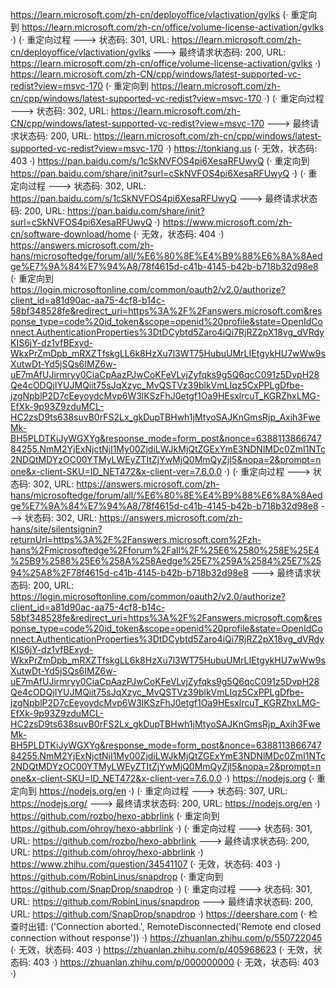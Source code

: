 https://learn.microsoft.com/zh-cn/deployoffice/vlactivation/gvlks (· 重定向到 https://learn.microsoft.com/zh-cn/office/volume-license-activation/gvlks ·)
(· 重定向过程 ---> 状态码: 301, URL: https://learn.microsoft.com/zh-cn/deployoffice/vlactivation/gvlks ---> 最终请求状态码: 200, URL: https://learn.microsoft.com/zh-cn/office/volume-license-activation/gvlks ·)
https://learn.microsoft.com/zh-CN/cpp/windows/latest-supported-vc-redist?view=msvc-170 (· 重定向到 https://learn.microsoft.com/zh-cn/cpp/windows/latest-supported-vc-redist?view=msvc-170 ·)
(· 重定向过程 ---> 状态码: 302, URL: https://learn.microsoft.com/zh-CN/cpp/windows/latest-supported-vc-redist?view=msvc-170 ---> 最终请求状态码: 200, URL: https://learn.microsoft.com/zh-cn/cpp/windows/latest-supported-vc-redist?view=msvc-170 ·)
https://tonkiang.us (· 无效，状态码: 403 ·)
https://pan.baidu.com/s/1cSkNVFOS4pi6XesaRFUwyQ (· 重定向到 https://pan.baidu.com/share/init?surl=cSkNVFOS4pi6XesaRFUwyQ ·)
(· 重定向过程 ---> 状态码: 302, URL: https://pan.baidu.com/s/1cSkNVFOS4pi6XesaRFUwyQ ---> 最终请求状态码: 200, URL: https://pan.baidu.com/share/init?surl=cSkNVFOS4pi6XesaRFUwyQ ·)
https://www.microsoft.com/zh-cn/software-download/home (· 无效，状态码: 404 ·)
https://answers.microsoft.com/zh-hans/microsoftedge/forum/all/%E6%80%8E%E4%B9%88%E6%8A%8Aedge%E7%9A%84%E7%94%A8/78f4615d-c41b-4145-b42b-b718b32d98e8 (· 重定向到 https://login.microsoftonline.com/common/oauth2/v2.0/authorize?client_id=a81d90ac-aa75-4cf8-b14c-58bf348528fe&redirect_uri=https%3A%2F%2Fanswers.microsoft.com&response_type=code%20id_token&scope=openid%20profile&state=OpenIdConnect.AuthenticationProperties%3DtDCybtd5Zaro4iQi7RjRZ2pX18vg_dVRdyKIS6jY-dz1vfBExyd-WkxPrZmDpb_mRXZTfskgLL6k8HzXu7l3WT75HubuUMrLIEtgykHU7wWw9sXutwDt-Yd5jSQs6IMZ6w-uE7mAfUJirmryy0CiaCpAazPJwCoKFeVLvjZyfqks9g5Q6qcC091z5DvpH28Qe4cODQjIYUJMQiit75sJqXzyc_MvQSTVz39blkVmLIqz5CxPPLgDfbe-jzgNpblP2D7cEeyoydcMvp6W3lKSzFhJ0etgf1Oa9HEsxlrcuT_KGRZhxLMG-EfXk-9p93Z9zduMCL-HC2zsD9ts638suvB0rFS2Lx_gkDupTBHwh1jMtyoSAJKnGmsRjp_Axih3FweMk-BH5PLDTKiJyWGXYg&response_mode=form_post&nonce=638811386674784255.NmM2YjExNjctNjI1My00ZjdiLWJkMjQtZGExYmE3NDNlMDc0ZmI1NTc2NDQtMDYzOC00YTMyLWEyZTItZjYwMjQ0MmQyZjI5&nopa=2&prompt=none&x-client-SKU=ID_NET472&x-client-ver=7.6.0.0 ·)
(· 重定向过程 ---> 状态码: 302, URL: https://answers.microsoft.com/zh-hans/microsoftedge/forum/all/%E6%80%8E%E4%B9%88%E6%8A%8Aedge%E7%9A%84%E7%94%A8/78f4615d-c41b-4145-b42b-b718b32d98e8 ---> 状态码: 302, URL: https://answers.microsoft.com/zh-hans/site/silentsignin?returnUrl=https%3A%2F%2Fanswers.microsoft.com%2Fzh-hans%2Fmicrosoftedge%2Fforum%2Fall%2F%25E6%2580%258E%25E4%25B9%2588%25E6%258A%258Aedge%25E7%259A%2584%25E7%2594%25A8%2F78f4615d-c41b-4145-b42b-b718b32d98e8 ---> 最终请求状态码: 200, URL: https://login.microsoftonline.com/common/oauth2/v2.0/authorize?client_id=a81d90ac-aa75-4cf8-b14c-58bf348528fe&redirect_uri=https%3A%2F%2Fanswers.microsoft.com&response_type=code%20id_token&scope=openid%20profile&state=OpenIdConnect.AuthenticationProperties%3DtDCybtd5Zaro4iQi7RjRZ2pX18vg_dVRdyKIS6jY-dz1vfBExyd-WkxPrZmDpb_mRXZTfskgLL6k8HzXu7l3WT75HubuUMrLIEtgykHU7wWw9sXutwDt-Yd5jSQs6IMZ6w-uE7mAfUJirmryy0CiaCpAazPJwCoKFeVLvjZyfqks9g5Q6qcC091z5DvpH28Qe4cODQjIYUJMQiit75sJqXzyc_MvQSTVz39blkVmLIqz5CxPPLgDfbe-jzgNpblP2D7cEeyoydcMvp6W3lKSzFhJ0etgf1Oa9HEsxlrcuT_KGRZhxLMG-EfXk-9p93Z9zduMCL-HC2zsD9ts638suvB0rFS2Lx_gkDupTBHwh1jMtyoSAJKnGmsRjp_Axih3FweMk-BH5PLDTKiJyWGXYg&response_mode=form_post&nonce=638811386674784255.NmM2YjExNjctNjI1My00ZjdiLWJkMjQtZGExYmE3NDNlMDc0ZmI1NTc2NDQtMDYzOC00YTMyLWEyZTItZjYwMjQ0MmQyZjI5&nopa=2&prompt=none&x-client-SKU=ID_NET472&x-client-ver=7.6.0.0 ·)
https://nodejs.org (· 重定向到 https://nodejs.org/en ·)
(· 重定向过程 ---> 状态码: 307, URL: https://nodejs.org/ ---> 最终请求状态码: 200, URL: https://nodejs.org/en ·)
https://github.com/rozbo/hexo-abbrlink (· 重定向到 https://github.com/ohroy/hexo-abbrlink ·)
(· 重定向过程 ---> 状态码: 301, URL: https://github.com/rozbo/hexo-abbrlink ---> 最终请求状态码: 200, URL: https://github.com/ohroy/hexo-abbrlink ·)
https://www.zhihu.com/question/34541107 (· 无效，状态码: 403 ·)
https://github.com/RobinLinus/snapdrop (· 重定向到 https://github.com/SnapDrop/snapdrop ·)
(· 重定向过程 ---> 状态码: 301, URL: https://github.com/RobinLinus/snapdrop ---> 最终请求状态码: 200, URL: https://github.com/SnapDrop/snapdrop ·)
https://deershare.com (· 检查时出错: ('Connection aborted.', RemoteDisconnected('Remote end closed connection without response')) ·)
https://zhuanlan.zhihu.com/p/550722045 (· 无效，状态码: 403 ·)
https://zhuanlan.zhihu.com/p/405968623 (· 无效，状态码: 403 ·)
https://zhuanlan.zhihu.com/p/000000000 (· 无效，状态码: 403 ·)
